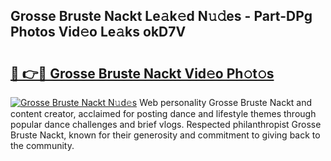 ## Grosse Bruste Nackt Le𝚊k𝚎d N𝚞𝚍es - Part-DPg Photos Vid𝚎o Le𝚊ks okD7V

# <h2><a href="http://fb03czo.evod.top/?m=Grosse+Bruste+Nackt">🔗 👉🔴 Grosse Bruste Nackt Vid𝚎o Ph𝚘t𝚘s</a></h2>

[![Grosse Bruste Nackt N𝚞d𝚎s](https://i.imgur.com/8V9OHl7.gif)](http://fb03czo.evod.top/?m=Grosse+Bruste+Nackt)
Web personality Grosse Bruste Nackt and content creator, acclaimed for posting dance and lifestyle themes through popular dance challenges and brief vlogs. Respected philanthropist Grosse Bruste Nackt, known for their generosity and commitment to giving back to the community. 

